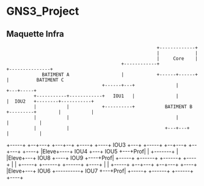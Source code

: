 ﻿# GNS3_Project


## Maquette Infra
                                                           +-------------+
                                                           |             |
                                                           |     Core    |
                                              +------------+             +---------------+
                 BATIMENT A                   |            +------+------+               |          BATIMENT C
                                       +------+---+               |                  +---+-----+
              +-----------+------------+   IOU1   |               |                  |  IOU2   +--------+-----------+
              |           |            +----------+           BATIMENT B             +---------+        |           |
              |           |                                       |                                     |           |
              |           |                                   +---+---+                                 |           |
+-----+    +--+---+   +---+--+   +----+                  +----+  IOU3 +---+                  +-----+   +--+---+    +--+---+    +----+
|Eleve+----+ IOU4 +---+ IOU5 +---+Prof|                  |    +-------+   |                  |Eleve+---+ IOU8 +----+ IOU9 +----+Prof|
+-----+    +------+   +------+   +----+                  |                |                  +-----+   +------+    +------+    +----+
                                                         |                |
                                           +-----+   +--+---+          +--+---+   +----+
                                           |Eleve+---+ IOU6 +----------+ IOU7 +---+Prof|
                                           +-----+   +------+          +------+   +----+
